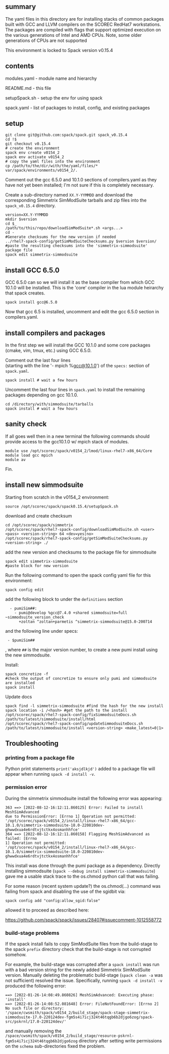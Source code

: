 ## summary

The yaml files in this directory are for installing stacks of common packages
built with GCC and LLVM compilers on the SCOREC RedHat7 workstations.  The
packages are compiled with flags that support optimized execution on the various
generations of Intel and AMD CPUs.  Note, some older generations of CPUs are
not supported

This environment is locked to Spack version v0.15.4

## contents

modules.yaml - module name and hierarchy

README.md - this file

setupSpack.sh - setup the env for using spack

spack.yaml - list of packages to install, config, and existing packages

## setup

```
git clone git@github.com:spack/spack.git spack_v0.15.4
cd !$
git checkout v0.15.4
# create the environment
spack env create v0154_2
spack env activate v0154_2
# copy the yaml files into the environment
cp /path/to/the/dir/with/the/yaml/files/* var/spack/environments/v0154_2/.
```

Comment out the gcc 6.5.0 and 10.1.0 sections of compilers.yaml 
as they have not yet been installed; I'm not sure if this is completely necessary.

Create a sub-directory named `XX.Y-YYMMDD` and download the corresponding
Simmetrix SimModSuite tarballs and zip files into the `spack_v0.15.4` directory.

```
version=XX.Y-YYMMDD
mkdir $version
cd $_
/path/to/this/repo/downloadSimModSuite*.sh <args...>
cd -
#Generate checksums for the new version if needed
../rhel7-spack-config/getSimModSuiteChecksums.py $version $version/
#paste the resulting checksums into the 'simmetrix-simmodsuite' package file
spack edit simmetrix-simmodsuite
```

## install GCC 6.5.0

GCC 6.5.0 can so we will install it as the base compiler from which GCC 10.1.0
will be installed.  This is the 'core' compiler in the lua module heirarchy that
spack creates.

```
spack install gcc@6.5.0
```

Now that gcc 6.5 is installed, uncomment and edit the gcc 6.5.0 section in
compilers.yaml.

## install compilers and packages

In the first step we will install the GCC 10.1.0
and some core packages (cmake, vim, tmux, etc.) using
GCC 6.5.0.

Comment out the last four lines  
(starting with the line '- mpich %gcc@10.1.0')
of the `specs:` section of `spack.yaml`.

```
spack install # wait a few hours
```

Uncomment the last four lines in `spack.yaml` to
install the remaining packages depending on gcc 10.1.0.

```
cd /directory/with/simmodsuite/tarballs
spack install # wait a few hours
```

## sanity check

If all goes well then in a new terminal the following commands should provide
access to the gcc10.1.0 w/ mpich stack of modules.

```
module use /opt/scorec/spack/v0154_2/lmod/linux-rhel7-x86_64/Core
module load gcc mpich
module av
```

Fin.

## install new simmodsuite

Starting from scratch in the v0154_2 environment:

```
source /opt/scorec/spack/spack0.15.4/setupSpack.sh
```

download and create checksum

```
cd /opt/scorec/spack/simmetrix
/opt/scorec/spack/rhel7-spack-config/downloadSimModSuite.sh <user> <pass> <version-string> 64 <dev=yes|no>
/opt/scorec/spack/rhel7-spack-config/getSimModSuiteChecksums.py <version-string> ./
```

add the new version and checksums to the package file for simmodsuite

```
spack edit simmetrix-simmodsuite
#paste block for new version
```

Run the following command to open the spack config yaml file for this
environment:

```
spack config edit
```

add the following block to 
under the `definitions` section 

```
  - pumiSim##:
    - pumi@develop %gcc@7.4.0 +shared simmodsuite=full ~simmodsuite_version_check
      +zoltan ^zoltan+parmetis ^simmetrix-simmodsuite@15.0-200714
```

and the following line under specs:

```
 - $pumiSim##
```

, where `##` is the major version number, to create a new pumi install using the new simmodsuite.

Install:

```
spack concretize -f  
#check the output of concretize to ensure only pumi and simmodsuite are installed
spack install
```

Update docs

```
spack find -l simmetrix-simmodsuite #find the hash for the new install
spack location -i /<hash> #get the path to the install
/opt/scorec/spack/rhel7-spack-config/fixSimmodsuiteDocs.sh /path/to/latest/simmodsuite/install/html
/opt/scorec/spack/rhel7-spack-config/updateSimmodsuiteDocs.sh /path/to/latest/simmodsuite/install <version-string> <make_latest=0|1>
```

## Troubleshooting

### printing from a package file

Python print statements `print('aksjdlkjd')` added to a package file will appear when running `spack -d install -v`.

### permission error

During the simmetrix simmodsuite install the following error was appearing:

```
363 ==> [2022-08-12-16:12:11.860125] Error: Failed to install MeshSimAdvanced
due to PermissionError: [Errno 1] Operation not permitted:
'/opt/scorec/spack/v0154_2/install/linux-rhel7-x86_64/gcc-10.1.0/simmetrix-simmodsuite-18.0-220810dev-ghwwdxua4e6rdtvjtctkx4osmanhhfce'
364 ==> [2022-08-12-16:12:11.860158] Flagging MeshSimAdvanced as failed: [Errno
1] Operation not permitted:
'/opt/scorec/spack/v0154_2/install/linux-rhel7-x86_64/gcc-10.1.0/simmetrix-simmodsuite-18.0-220810dev-ghwwdxua4e6rdtvjtctkx4osmanhhfce' 
```

This install was done through the pumi package as a dependency.  Directly
installing simmodsuite (`spack --debug install simmetrix-simmmodsuite`) gave me
a usable stack trace to the os.chmod python call that was failing.

For some reason (recent system update?) the os.chmod(...) command was failing
from spack and disabling the use of the sgidbit via:

```
spack config add "config:allow_sgid:false"
```

allowed it to proceed as described here:

https://github.com/spack/spack/issues/28407#issuecomment-1012558772



### build-stage problems

If the spack install fails to copy SimModSuite files from the build-stage to the spack `prefix`
directory check that the build-stage is not corrupted somehow.

For example, the build-stage was corrupted after a `spack install` was run with a bad version
string for the newly added Simmetrix SimModSuite version.  Manually deleting
the problematic build-stage (`spack clean -a` was not sufficient) resolved the
issue.  Specifically, running `spack -d install -v` produced the following
error:

```
==> [2022-01-26-14:08:49.860826] MeshSimAdvanced: Executing phase: 'install'
==> [2022-01-26-14:08:52.081648] Error: FileNotFoundError: [Errno 2] No such file or directory: '/space/cwsmith/spack/v0154_2/build_stage/spack-stage-simmetrix-simmodsuite-17.0-220124dev-fgm5s4i7icj324t46tqgb6b2djgo6zog/spack-src/pskrnl/17.0-220124dev/'
```

and manually removing the
`/space/cwsmith/spack/v0154_2/build_stage/resource-pskrnl-fgm5s4i7icj324t46tqgb6b2djgo6zog`
directory after setting write permissions on the `schema` sub-directories fixed
the problem.
